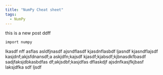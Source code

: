 ```yaml
---
title: "NumPy Cheat sheet"
tags:
  - NumPy
---
```

this is a new post ddff

```
import numpy

```

lkasdf
nff asflas asldfjnasdf ajsndflasdf kjasdnflasbdf ljasndf
kjasndflajsdf kasjdnf;akjsfdnansdf;a askjdfn;kajsdf kjasdf;kjabsdf;kjbnasdkfbasdf sadjfaksjdbkasbdfas df;akjsdbf;kasjdfas dflaskdjf
ajsdnfkasjfkjbasf laksjdfka sdf ljsdf 